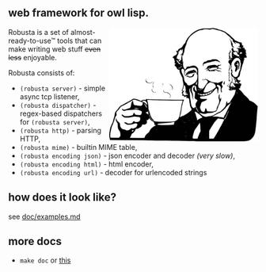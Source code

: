 ## web framework for owl lisp.

<img src="https://raw.githubusercontent.com/krzysckh/robusta/master/doc/robusta-man.jpg" align="right" width="300px">

Robusta is a set of almost-ready-to-use™ tools that can make writing web stuff <strike>even less</strike> enjoyable.

Robusta consists of:
* `(robusta server)` - simple async tcp listener,
* `(robusta dispatcher)` - regex-based dispatchers for `(robusta server)`,
* `(robusta http)` - parsing HTTP,
* `(robusta mime)` - builtin MIME table,
* `(robusta encoding json)` - json encoder and decoder *(very slow)*,
* `(robusta encoding html)` - html encoder,
* `(robusta encoding url)` - decoder for urlencoded strings

## how does it look like?

see [doc/examples.md](doc/examples.md)

## more docs

* `make doc` or [this](https://pub.krzysckh.org/robusta.html)

